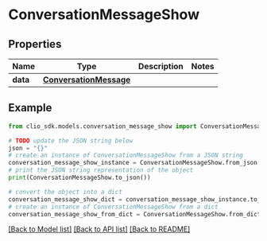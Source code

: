 # ConversationMessageShow


## Properties

Name | Type | Description | Notes
------------ | ------------- | ------------- | -------------
**data** | [**ConversationMessage**](ConversationMessage.md) |  | 

## Example

```python
from clio_sdk.models.conversation_message_show import ConversationMessageShow

# TODO update the JSON string below
json = "{}"
# create an instance of ConversationMessageShow from a JSON string
conversation_message_show_instance = ConversationMessageShow.from_json(json)
# print the JSON string representation of the object
print(ConversationMessageShow.to_json())

# convert the object into a dict
conversation_message_show_dict = conversation_message_show_instance.to_dict()
# create an instance of ConversationMessageShow from a dict
conversation_message_show_from_dict = ConversationMessageShow.from_dict(conversation_message_show_dict)
```
[[Back to Model list]](../README.md#documentation-for-models) [[Back to API list]](../README.md#documentation-for-api-endpoints) [[Back to README]](../README.md)


